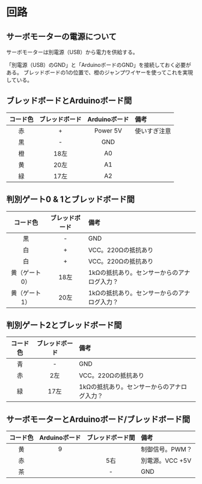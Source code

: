 # 回路

## サーボモーターの電源について
サーボモーターは別電源（USB）から電力を供給する。

「別電源（USB）のGND」と「ArduinoボードのGND」を接続しておく必要がある。
ブレッドボードの1の位置で、橙のジャンプワイヤーを使ってこれを実現している。

## ブレッドボードとArduinoボード間
| コード色 | ブレッドボード | Arduinoボード | 備考 |
| :----: | :----: | :----: | :---- |
| 赤 | + | Power 5V | 使いすぎ注意 |
| 黒 | - | GND | |
| 橙 | 18左 | A0 | |
| 黄 | 20左 | A1 | |
| 緑 | 17左 | A2 | |

## 判別ゲート0 & 1とブレッドボード間
| コード色 | ブレッドボード | 備考 |
| :----: | :----: | :---- |
| 黒 | - | GND |
| 白 | + | VCC。220Ωの抵抗あり |
| 白 | + | VCC。220Ωの抵抗あり |
| 黄（ゲート0） | 18左 | 1kΩの抵抗あり。センサーからのアナログ入力？ |
| 黄（ゲート1） | 20左 | 1kΩの抵抗あり。センサーからのアナログ入力？ |

## 判別ゲート2とブレッドボード間
| コード色 | ブレッドボード | 備考 |
| :----: | :----: | :---- |
| 青 | - | GND |
| 赤 | 2左 | VCC。220Ωの抵抗あり |
| 緑 | 17左 | 1kΩの抵抗あり。センサーからのアナログ入力？ |

## サーボモーターとArduinoボード/ブレッドボード間
| コード色 | Arduinoボード | ブレッドボード間 | 備考 |
| :----: | :----: | :----: | :---- |
| 黄 | 9 | | 制御信号。PWM？ |
| 赤 | | 5右 | 別電源。VCC +5V |
| 茶 | | - | GND|
